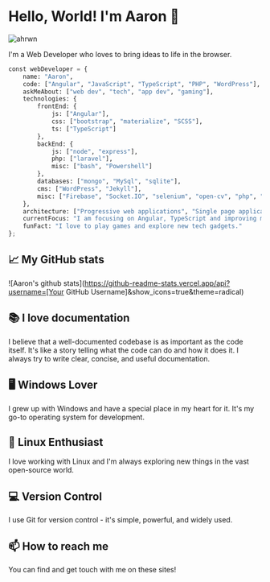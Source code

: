 # Hello, World! I'm Aaron 👋

<p align="left"> <img src="https://komarev.com/ghpvc/?username=ahrwn&label=Profile%20views&color=0e75b6&style=flat" alt="ahrwn" /> </p>

I'm a Web Developer who loves to bring ideas to life in the browser.

```python
const webDeveloper = {
    name: "Aaron",
    code: ["Angular", "JavaScript", "TypeScript", "PHP", "WordPress"],
    askMeAbout: ["web dev", "tech", "app dev", "gaming"],
    technologies: {
        frontEnd: {
            js: ["Angular"],
            css: ["bootstrap", "materialize", "SCSS"],
            ts: ["TypeScript"]
        },
        backEnd: {
            js: ["node", "express"],
            php: ["laravel"],
            misc: ["bash", "Powershell"]
        },
        databases: ["mongo", "MySql", "sqlite"],
        cms: ["WordPress", "Jekyll"],
        misc: ["Firebase", "Socket.IO", "selenium", "open-cv", "php", "SuiteCRM"]
    },
    architecture: ["Progressive web applications", "Single page applications"],
    currentFocus: "I am focusing on Angular, TypeScript and improving my documentation skills",
    funFact: "I love to play games and explore new tech gadgets."
};
```

## 📈 My GitHub stats
![Aaron's github stats](https://github-readme-stats.vercel.app/api?username=[Your GitHub Username]&show_icons=true&theme=radical)

## 📚 I love documentation
I believe that a well-documented codebase is as important as the code itself. It's like a story telling what the code can do and how it does it. I always try to write clear, concise, and useful documentation.

## 🖥️ Windows Lover
I grew up with Windows and have a special place in my heart for it. It's my go-to operating system for development.

## 🐧 Linux Enthusiast
I love working with Linux and I'm always exploring new things in the vast open-source world.

## 💻 Version Control
I use Git for version control - it's simple, powerful, and widely used.

## 📫 How to reach me
You can find and get touch with me on these sites!
